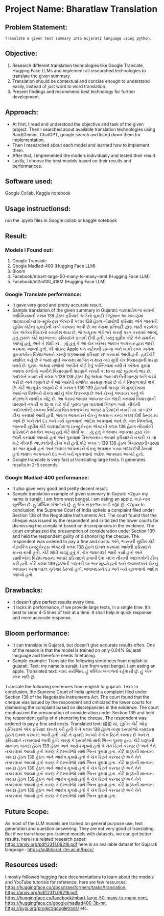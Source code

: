 # Project Name: Bharatlaw Translation

## Problem Statement:

    Translate a given text summary into Gujarati language using python.

## Objective:

1. Research different translation technologies like Google Translate, Hugging Face LLMs and implement all researched technologies to translate the given summary.
2. Translation should be contextual and concise enough to understand easily, instead of just word to word translation.
3. Present findings and recommend best technology for further development.

## Approach:

- At first, I read and understood the objective and task of the given project. Then I searched about available translation technologies using Bard/Gemini, ChatGPT, google search and listed down them for implementation.
- Then I researched about each model and learned how to implement them.
- After that, I implemented the models individually and tested their result.
- Lastly, I choose the best models based on their results and performances.

## Software used:

Google Collab, Kaggle notebook

## Usage instructionsd:

run the .ipynb files in Google collab or kaggle notebook

## Result:

### Models I Found out:

1. Google Translate
2. Google Madlad-400 (Hugging Face LLM)
3. Bloom
4. Facebook/mbart-large-50-many-to-many-mmt (Hugging Face LLM)
5. Facebook/m2m100_418M (Hugging Face LLM)

### Google Translate performance:

- It gave very good and pretty accurate result.
- Sample translation of the given summary in Gujarati:
  વાટાઘાટોવાળા સાધનો અધિનિયમની કલમ 138 હેઠળ ફરિયાદ અંગેનો ચુકાદો
  રજૂઆત
  આ લખાણમાં વાટાઘાટયોગ્ય ઇન્સ્ટ્રુમેન્ટ્સ એક્ટની કલમ 138 હેઠળ નોંધાયેલી ફરિયાદ અંગે ભારતની સુપ્રીમ કોર્ટના ચુકાદાની ચર્ચા કરવામાં આવી છે.આ કેસમાં પ્રતિવાદી દ્વારા જારી કરાયેલા ચેક અંગેના વિવાદનો સમાવેશ થાય છે, જે અપૂરતા ભંડોળને કારણે પરત કરવામાં આવ્યું હતું.ટ્રાયલ કોર્ટે શરૂઆતમાં ફરિયાદને ફગાવી દીધી હતી, પરંતુ સુપ્રીમ કોર્ટે તેને સમર્થન આપ્યું હતું, અને તે શોધી કા .્યું હતું કે આ ચેક ખરેખર જવાબ આપનાર દ્વારા જારી કરવામાં આવ્યો હતો.
  કી પોઇન્ટ
  Apple પલ કાર્ટનની સંખ્યા અને બાકી રકમ અંગેના પુરાવાઓના વિરોધાભાસને કારણે શરૂઆતમાં ફરિયાદ રદ કરવામાં આવી હતી.
  હાઈકોર્ટે સ્થાપિત કર્યું છે કે જ્યાં સુધી અન્યથા સાબિત ન થાય ત્યાં સુધી ચેક વિચારણાની ધારણા ધરાવે છે.
  પુરાવા અથવા સંજોગો આપીને કોઈ દેવું અસ્તિત્વમાં નથી તે અંગેના પુરાવા અથવા સંજોગો આપીને વિચારણાની ધારણાને નકારી કા to વા માટે પુરાવાનો ભાર છે.
  અદાલતે કાયદાની કલમ ૧ 139 139 હેઠળ દેવું અથવા જવાબદારીની ધારણા અંગે ચર્ચા કરી છે અને જણાવે છે કે જો આરોપી સંભવિત સંરક્ષણ વધારે છે તો તે નિષ્ફળ થઈ શકે છે.
  કોર્ટ ભારપૂર્વક જણાવે છે કે કલમ ૧ 139 139 હેઠળની ધારણા એ મુકદ્દમામાં અયોગ્ય વિલંબને રોકવા માટેનું એક ઉપકરણ છે અને ચેકનું અપમાન કરવું એ મોટાભાગે નાગરિક ખોટું છે.
  આ કેસમાં જવાબ આપનાર ચેક જારી કરવામાં વિચારણાની ધારણાને નકારી કા to વા માટે કોઈ પુરાવા પૂરા પાડવામાં નિષ્ફળ ગયો.
  નીચેની અદાલતોની રકમના નિર્ધારમાં વિસંગતતાઓના આધારે ફરિયાદને નકારી કા .વા બદલ ટીકા કરવામાં આવી હતી.
  જવાબ આપનારને ચેકનું અપમાન કરવા બદલ દોષી ઠેરવવામાં આવે છે અને તેને દંડ અને ખર્ચ ચૂકવવાનો આદેશ આપવામાં આવે છે.
  અંત
  નિષ્કર્ષમાં, ભારતની સુપ્રીમ કોર્ટે વાટાઘાટોવાળા ઇન્સ્ટ્રુમેન્ટ્સ એક્ટની કલમ 138 હેઠળ નોંધાયેલી ફરિયાદને સમર્થન આપ્યું હતું.કોર્ટે શોધી કા .્યું હતું કે જવાબ આપનાર દ્વારા ચેક જારી કરવામાં આવ્યો હતો અને પુરાવામાં વિસંગતતાના આધારે ફરિયાદને નકારી કા .વા માટે નીચલી અદાલતોની ટીકા કરી હતી.કોર્ટે કલમ ૧ 139 139 હેઠળ વિચારણાની ધારણા પર ભાર મૂક્યો હતો અને જવાબ આપનારને ચેકનું અપમાન કરવા બદલ દોષી ઠેરવ્યો હતો.જવાબ આપનારને દંડ અને ખર્ચ ચૂકવવાનો આદેશ આપવામાં આવ્યો હતો.
- Google translate is very fast at translating large texts. It generates results in 2-5 seconds.

### Google Madlad-400 performance:

- It also gave very good and pretty decent result.
- Sample translation example of given summary in Gujrati:
  <2gu> my name is surajit. i am from west bengal. i am eating an apple.
  મારું નામ સુરજિત છે. હું પશ્ચિમ બંગાળનો છું. હું એક સફરજન ખાઈ રહ્યો છું.
  <2gu> In conclusion, the Supreme Court of India upheld a complaint filed under Section 138 of the Negotiable Instruments Act. The court found that the cheque was issued by the respondent and criticized the lower courts for dismissing the complaint based on discrepancies in the evidence. The court emphasized the presumption of consideration under Section 139 and held the respondent guilty of dishonoring the cheque. The respondent was ordered to pay a fine and costs.
  અંતે, ભારતની સુપ્રીમ કોર્ટે નેટવર્કિંગ ઇન્સ્ટ્રુમેન્ટ્સ એક્ટની કલમ 138 હેઠળ દાખલ કરવામાં આવેલી ફરિયાદને માન્ય રાખી હતી. કોર્ટે શોધી કાઢ્યું હતું કે, ચેક જવાબદારે જારી કર્યો હતો અને સાક્ષીઓમાં વિરોધાભાસના આધારે ફરિયાદને ફગાવી દેવા બદલ નીચલી અદાલતોની ટીકા કરી હતી. કોર્ટે કલમ 139 હેઠળની ગણતરી પર ભાર મૂક્યો હતો અને જવાબદારને ચેકનું અપમાન કરવા બદલ ગુનેગાર ઠેરવ્યો હતો. જવાબદારને દંડ અને ખર્ચ ચૂકવવાનો આદેશ આપ્યો હતો.

## Drawbacks:

- It doesn’t give perfect results every time.
- It lacks in performance, if we provide large texts, in a single time. It’s best to send 4-5 lines of text at a time. It shall help in quick response and more accurate response.

## Bloom performance:

- It can translate in Gujarati, but doesn’t give accurate results often. One of the reason is that the model is trained on only 0.04% Gujarati language and therefore needs finetuning.
- Sample example:
  Translate the following sentences from english to gujarati.
  Text: my name is surajit. i am from west bengal. i am eating an apple.
  Translated text: નામ: સરોજિત. હું પશ્ચિમ બંગાળનો રહેવાસી છું. હું એક પ્લમ ખાઉં છું.</s>

Translate the following sentences from english to gujarati.
Text: In conclusion, the Supreme Court of India upheld a complaint filed under Section 138 of the Negotiable Instruments Act. The court found that the cheque was issued by the respondent and criticized the lower courts for dismissing the complaint based on discrepancies in the evidence. The court emphasized the presumption of consideration under Section 139 and held the respondent guilty of dishonoring the cheque. The respondent was ordered to pay a fine and costs.
Translated text: 结论 માં, સુપ્રીમ કોર્ટ ઓફ ઇન્ડિયાએ એક ફરિયાદ દાખલ કરી હતી કે તે કલમ 138 હેઠળ નાણા દસ્તાવેજો કાયદાના હેઠળ દાખલ કરવામાં આવી હતી. કોર્ટે તે ચુકાદો આપ્યો કે ચેક રિટર્ન કરનાર છે અને તે ફરિયાદને નકારવામાં આવી હતી કારણ કે દસ્તાવેજો સાથે ભિન્ન પુરાવા હતા. કોર્ટે પ્રારૂપની માન્યતા કાયદા હેઠળ 139 હેઠળ અને આરોપ મૂક્યો હતો કે ચેક રિટર્ન કરનાર છે અને તેને નકારવામાં આવ્યો હતો કારણ કે દસ્તાવેજો સાથે ભિન્ન પુરાવા હતા. કોર્ટે પ્રારૂપની માન્યતા કાયદા હેઠળ 139 હેઠળ અને આરોપ મૂક્યો હતો કે ચેક રિટર્ન કરનાર છે અને તેને નકારવામાં આવ્યો હતો કારણ કે દસ્તાવેજો સાથે ભિન્ન પુરાવા હતા. કોર્ટે પ્રારૂપની માન્યતા કાયદા હેઠળ 139 હેઠળ અને આરોપ મૂક્યો હતો કે ચેક રિટર્ન કરનાર છે અને તેને નકારવામાં આવ્યો હતો કારણ કે દસ્તાવેજો સાથે ભિન્ન પુરાવા હતા. કોર્ટે પ્રારૂપની માન્યતા કાયદા હેઠળ 139 હેઠળ અને આરોપ મૂક્યો હતો કે ચેક રિટર્ન કરનાર છે અને તેને નકારવામાં આવ્યો હતો કારણ કે દસ્તાવેજો સાથે ભિન્ન પુરાવા હતા. કોર્ટે પ્રારૂપની માન્યતા કાયદા હેઠળ 139 હેઠળ અને આરોપ મૂક્યો હતો કે ચેક રિટર્ન કરનાર છે અને તેને નકારવામાં આવ્યો હતો કારણ કે દસ્તાવેજો સાથે ભિન્ન પુરાવા હતા.</s>

## Future Scope:

As most of the LLM models are trained on general purpose use, text generation and question answering. They are not very good at translating.
But if we train those pre-trained models with datasets, we can get better results.
here is a related research paper: https://arxiv.org/pdf/2311.09216.pdf
here is an available dataset for Gujarati language : https://ai4bharat.iitm.ac.in/bpcc/

## Resources used:

I mostly followed hugging face documentations to learn about the models and YouTube tutorials for reference.
here are few resources: https://huggingface.co/docs/transformers/tasks/translation, https://arxiv.org/pdf/2311.09216.pdf, https://huggingface.co/facebook/mbart-large-50-many-to-many-mmt, https://huggingface.co/google/madlad400-3b-mt, https://pypi.org/project/googletrans/ etc.
